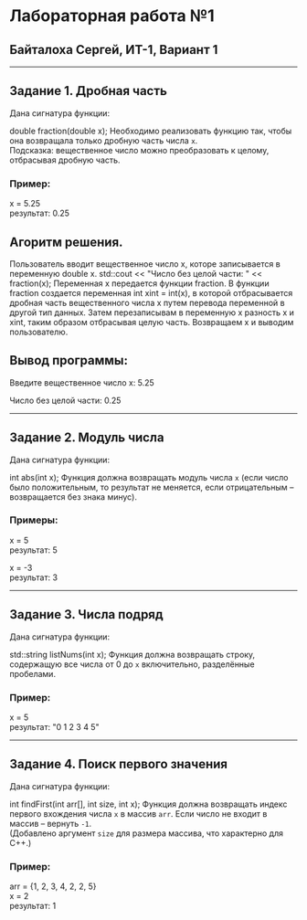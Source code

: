 # Лабораторная работа №1  
## Байталоха Сергей, ИТ-1, Вариант 1

---

## Задание 1. Дробная часть  
Дана сигнатура функции:  

double fraction(double x);
Необходимо реализовать функцию так, чтобы она возвращала только дробную часть числа `x`.  
Подсказка: вещественное число можно преобразовать к целому, отбрасывая дробную часть.  

### Пример:  

x = 5.25  
результат: 0.25

## Агоритм решения.
Пользователь вводит вещественное число x, которе записывается в переменную double x.
std::cout << "Число без целой части: " << fraction(x); Переменная x передается функции fraction.
В функции fraction создается переменная int xint = int(x), в которой отбрасывается дробная часть вещественного числа x путем перевода переменной в другой тип данных.
Затем перезаписывам в переменную x разность x и xint, таким образом отбрасывая целую часть. Возвращаем x и выводим пользователю.

## Вывод программы:

Введите вещественное число x: 5.25

Число без целой части: 0.25

---

## Задание 2. Модуль числа  
Дана сигнатура функции:  

int abs(int x);
Функция должна возвращать модуль числа `x` (если число было положительным, то результат не меняется, если отрицательным – возвращается без знака минус).  

### Примеры:  

x = 5  
результат: 5


x = -3  
результат: 3

---

## Задание 3. Числа подряд  
Дана сигнатура функции:  

std::string listNums(int x);
Функция должна возвращать строку, содержащую все числа от 0 до `x` включительно, разделённые пробелами.  

### Пример:  

x = 5  
результат: "0 1 2 3 4 5"

---

## Задание 4. Поиск первого значения  
Дана сигнатура функции:  

int findFirst(int arr[], int size, int x);
Функция должна возвращать индекс первого вхождения числа `x` в массив `arr`. Если число не входит в массив – вернуть `-1`.  
(Добавлено аргумент `size` для размера массива, что характерно для C++.)

### Пример:  

arr = {1, 2, 3, 4, 2, 2, 5}  
x = 2  
результат: 1
